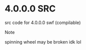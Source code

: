 # 4.0.0.0 SRC

src code for 4.0.0.0 swf (compilable)

> [!NOTE]
> spinning wheel may be broken idk lol



